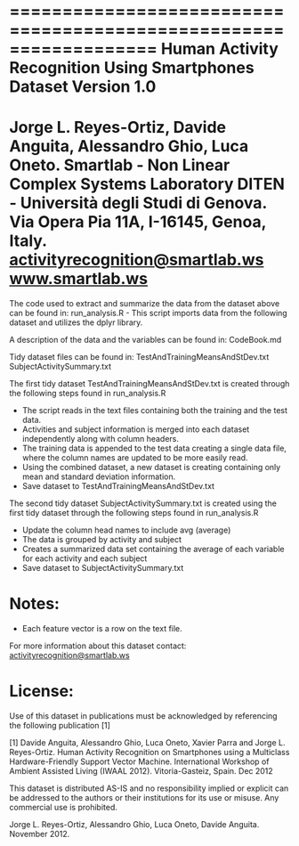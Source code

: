 ==================================================================
Human Activity Recognition Using Smartphones Dataset
Version 1.0
==================================================================
Jorge L. Reyes-Ortiz, Davide Anguita, Alessandro Ghio, Luca Oneto.
Smartlab - Non Linear Complex Systems Laboratory
DITEN - Università degli Studi di Genova.
Via Opera Pia 11A, I-16145, Genoa, Italy.
activityrecognition@smartlab.ws
www.smartlab.ws
==================================================================

The code used to extract and summarize the data from the dataset above can be found in:
run_analysis.R - This script imports data from the following dataset and utilizes the dplyr library.

A description of the data and the variables can be found in:
CodeBook.md

Tidy dataset files can be found in:
TestAndTrainingMeansAndStDev.txt
SubjectActivitySummary.txt

The first tidy dataset TestAndTrainingMeansAndStDev.txt is created through the following steps found in run_analysis.R

* The script reads in the text files containing both the training and the test data.
* Activities and subject information is merged into each dataset independently along with column headers.
* The training data is appended to the test data creating a single data file, where the column names are updated to be more easily read.
* Using the combined dataset, a new dataset is creating containing only mean and standard deviation information.
* Save dataset to TestAndTrainingMeansAndStDev.txt

The second tidy dataset SubjectActivitySummary.txt is created using the first tidy dataset through the following steps found in run_analysis.R

* Update the column head names to include avg (average)
* The data is grouped by activity and subject
* Creates a summarized data set containing the average of each variable for each activity and each subject
* Save dataset to SubjectActivitySummary.txt


Notes: 
======
- Each feature vector is a row on the text file.

For more information about this dataset contact: activityrecognition@smartlab.ws

License:
========
Use of this dataset in publications must be acknowledged by referencing the following publication [1] 

[1] Davide Anguita, Alessandro Ghio, Luca Oneto, Xavier Parra and Jorge L. Reyes-Ortiz. Human Activity Recognition on Smartphones using a Multiclass Hardware-Friendly Support Vector Machine. International Workshop of Ambient Assisted Living (IWAAL 2012). Vitoria-Gasteiz, Spain. Dec 2012

This dataset is distributed AS-IS and no responsibility implied or explicit can be addressed to the authors or their institutions for its use or misuse. Any commercial use is prohibited.

Jorge L. Reyes-Ortiz, Alessandro Ghio, Luca Oneto, Davide Anguita. November 2012.